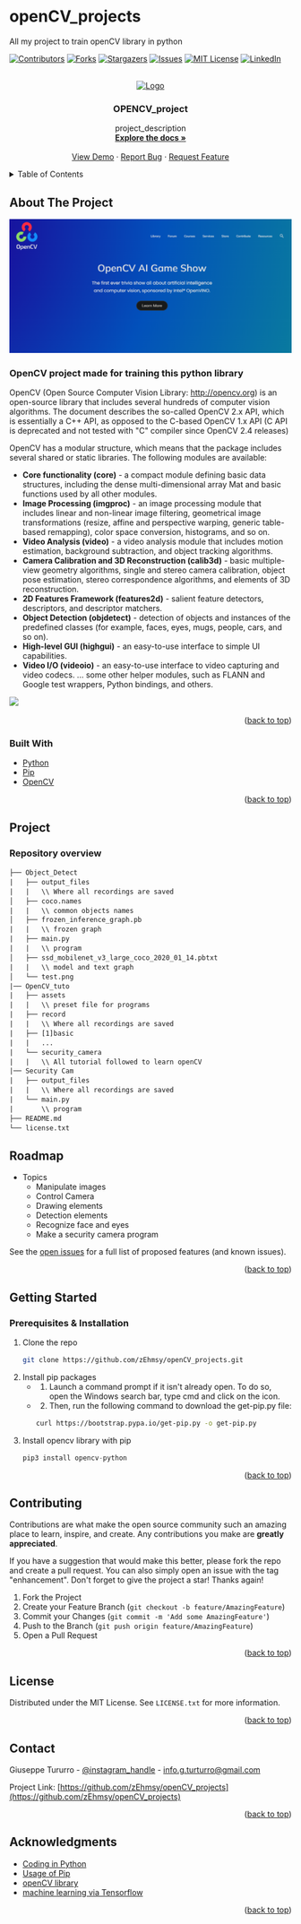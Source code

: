 # openCV_projects
All my project to train openCV library in python
<div id="top"></div>

<!-- PROJECT SHIELDS -->
<!--
*** I'm using markdown "reference style" links for readability.
*** Reference links are enclosed in brackets [ ] instead of parentheses ( ).
*** See the bottom of this document for the declaration of the reference variables
*** for contributors-url, forks-url, etc. This is an optional, concise syntax you may use.
*** https://www.markdownguide.org/basic-syntax/#reference-style-links
-->
[![Contributors][contributors-shield]][contributors-url]
[![Forks][forks-shield]][forks-url]
[![Stargazers][stars-shield]][stars-url]
[![Issues][issues-shield]][issues-url]
[![MIT License][license-shield]][license-url]
[![LinkedIn][linkedin-shield]][linkedin-url]



<!-- PROJECT LOGO -->
<br />
<div align="center">
  <a href="https://github.com/zEhmsy/openCV_projects/images/logo">
    <img src="images/logo_auto.png" alt="Logo" width="80" height="80">
  </a>

<h3 align="center">OPENCV_project</h3>

  <p align="center">
    project_description
    <br />
    <a href="https://github.com/zEhmsy/openCV_projects"><strong>Explore the docs »</strong></a>
    <br />
    <br />
    <a href="https://github.com/zEhmsy/openCV_projects">View Demo</a>
    ·
    <a href="https://github.com/zEhmsy/openCV_projects/issues">Report Bug</a>
    ·
    <a href="https://github.com/zEhmsy/openCV_projects/issues">Request Feature</a>
  </p>
</div>



<!-- TABLE OF CONTENTS -->
<details>
  <summary>Table of Contents</summary>
  <ol>
    <li>
      <a href="#about-the-project">About The Project</a>
      <ul>
        <li><a href="#built-with">Built With</a></li>
      </ul>
    </li>
    <li>
      <a href="#getting-started">Getting Started</a>
      <ul>
        <li><a href="#prerequisites">Prerequisites</a></li>
        <li><a href="#installation">Installation</a></li>
      </ul>
    </li>
    <li><a href="#progetto">Usage</a></li>
    <li><a href="#roadmap">Roadmap</a></li>
    <li><a href="#contributing">Contributing</a></li>
    <li><a href="#license">License</a></li>
    <li><a href="#contact">Contact</a></li>
    <li><a href="#acknowledgments">Acknowledgments</a></li>
  </ol>
</details>



<!-- ABOUT THE PROJECT -->
## About The Project

[![Product Name Screen Shot][product-screenshot]](https://docs.opencv.org/4.x/d1/dfb/intro.html)

### OpenCV project made for training this python library

OpenCV (Open Source Computer Vision Library: http://opencv.org) is an open-source library that includes several hundreds of computer vision algorithms. The document describes the so-called OpenCV 2.x API, which is essentially a C++ API, as opposed to the C-based OpenCV 1.x API (C API is deprecated and not tested with "C" compiler since OpenCV 2.4 releases)

OpenCV has a modular structure, which means that the package includes several shared or static libraries. The following modules are available:

* **Core functionality (core)** - a compact module defining basic data structures, including the dense multi-dimensional array Mat and basic functions used by all other modules.
* **Image Processing (imgproc)** - an image processing module that includes linear and non-linear image filtering, geometrical image transformations (resize, affine and perspective warping, generic table-based remapping), color space conversion, histograms, and so on.
* **Video Analysis (video)** - a video analysis module that includes motion estimation, background subtraction, and object tracking algorithms.
* **Camera Calibration and 3D Reconstruction (calib3d)** - basic multiple-view geometry algorithms, single and stereo camera calibration, object pose estimation, stereo correspondence algorithms, and elements of 3D reconstruction.
* **2D Features Framework (features2d)** - salient feature detectors, descriptors, and descriptor matchers.
* **Object Detection (objdetect)** - detection of objects and instances of the predefined classes (for example, faces, eyes, mugs, people, cars, and so on).
* **High-level GUI (highgui)** - an easy-to-use interface to simple UI capabilities.
* **Video I/O (videoio)** - an easy-to-use interface to video capturing and video codecs.
... some other helper modules, such as FLANN and Google test wrappers, Python bindings, and others.

![](images/object_detected.gif)

<p align="right">(<a href="#top">back to top</a>)</p>



### Built With

* [Python](https://www.python.org/)
* [Pip](https://pypi.org/project/pip/)
* [OpenCV](https://opencv.org/)

<p align="right">(<a href="#top">back to top</a>)</p>

<!-- USAGE EXAMPLES -->
## Project
### Repository overview
```txt
├── Object_Detect
|   ├── output_files
|   |   \\ Where all recordings are saved 
│   ├── coco.names
|   |   \\ common objects names
│   ├── frozen_inference_graph.pb
|   |   \\ frozen graph
|   ├── main.py
|   |   \\ program
│   ├── ssd_mobilenet_v3_large_coco_2020_01_14.pbtxt
|   |   \\ model and text graph
│   └── test.png
|── OpenCV_tuto
|   ├── assets
|   |   \\ preset file for programs
|   ├── record
|   |   \\ Where all recordings are saved 
|   ├── [1]basic
|   |   ...
|   └── security_camera
|   |   \\ All tutorial followed to learn openCV
|── Security Cam
|   ├── output_files
|   |   \\ Where all recordings are saved 
|   └── main.py
|       \\ program
├── README.md
└── license.txt
```

<!-- ROADMAP -->

## Roadmap

- Topics
  - Manipulate images
  - Control Camera
  - Drawing elements
  - Detection elements
  - Recognize face and eyes
  - Make a security camera program

See the [open issues](https://github.com/zEhmsy/openCV_projects/issues) for a full list of proposed features (and known issues).

<p align="right">(<a href="#top">back to top</a>)</p>

<!-- GETTING STARTED -->

## Getting Started

### Prerequisites & Installation

1. Clone the repo
   ```sh
   git clone https://github.com/zEhmsy/openCV_projects.git
   ```
2. Install pip packages
   * 1. Launch a command prompt if it isn't already open. To do so, open the Windows search bar, type cmd and click on the icon.
   * 2. Then, run the following command to download the get-pip.py file:

     ```sh
     curl https://bootstrap.pypa.io/get-pip.py -o get-pip.py
     ```
3. Install opencv library with pip
   ```python
   pip3 install opencv-python
   ```

<p align="right">(<a href="#top">back to top</a>)</p>

<!-- CONTRIBUTING -->

## Contributing

Contributions are what make the open source community such an amazing place to learn, inspire, and create. Any contributions you make are **greatly appreciated**.

If you have a suggestion that would make this better, please fork the repo and create a pull request. You can also simply open an issue with the tag "enhancement".
Don't forget to give the project a star! Thanks again!

1. Fork the Project
2. Create your Feature Branch (`git checkout -b feature/AmazingFeature`)
3. Commit your Changes (`git commit -m 'Add some AmazingFeature'`)
4. Push to the Branch (`git push origin feature/AmazingFeature`)
5. Open a Pull Request

<p align="right">(<a href="#top">back to top</a>)</p>

<!-- LICENSE -->

## License

Distributed under the MIT License. See `LICENSE.txt` for more information.

<p align="right">(<a href="#top">back to top</a>)</p>

<!-- CONTACT -->

## Contact

Giuseppe Tururro - [@instagram_handle](https://www.instagram.com/turturrogiuseppe/) - info.g.turturro@gmail.com

Project Link: [https://github.com/zEhmsy/openCV_projects](https://github.com/zEhmsy/openCV_projects)

<p align="right">(<a href="#top">back to top</a>)</p>

<!-- ACKNOWLEDGMENTS -->

## Acknowledgments

* [Coding in Python](https://www.wikiwand.com/it/Python)
* [Usage of Pip](https://www.wikiwand.com/en/Pip_(package_manager)#:~:text=pip%20is%20the%20de%20facto,called%20the%20Python%20Package%20Index.)
* [openCV library](https://www.wikiwand.com/it/OpenCV)
* [machine learning via Tensorflow](https://www.tensorflow.org/resources/learn-ml)

<p align="right">(<a href="#top">back to top</a>)</p>

<!-- MARKDOWN LINKS & IMAGES -->

<!-- https://www.markdownguide.org/basic-syntax/#reference-style-links -->

[contributors-shield]: https://img.shields.io/github/contributors/zEhmsy/openCV_projects.svg?style=for-the-badge
[contributors-url]: https://github.com/zEhmsy/openCV_projects/graphs/contributors
[forks-shield]: https://img.shields.io/github/forks/zEhmsy/openCV_projects.svg?style=for-the-badge
[forks-url]: https://github.com/zEhmsy/openCV_projects/network/members
[stars-shield]: https://img.shields.io/github/stars/zEhmsy/openCV_projects.svg?style=for-the-badge
[stars-url]: https://github.com/zEhmsy/openCV_projects/stargazers
[issues-shield]: https://img.shields.io/github/issues/zEhmsy/openCV_projects.svg?style=for-the-badge
[issues-url]: https://github.com/zEhmsy/openCV_projects/issues
[license-shield]: https://img.shields.io/github/license/zEhmsy/openCV_projects.svg?style=for-the-badge
[license-url]: https://github.com/zEhmsy/openCV_projects/blob/master/LICENSE.txt
[linkedin-shield]: https://img.shields.io/badge/-LinkedIn-black.svg?style=for-the-badge&logo=linkedin&colorB=555
[linkedin-url]: https://linkedin.com/in/g-turturro
[product-screenshot]: images/proj_info.PNG
